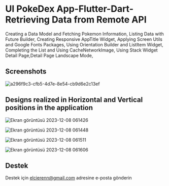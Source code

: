 
# UI PokeDex App-Flutter-Dart-Retrieving Data from Remote API

Creating a Data Model and Fetching Pokemon Information, Listing Data with Future Builder, Creating Responsive AppTitle Widget, Applying Screen Utils and Google Fonts Packages, Using Orientation Builder and ListItem Widget, Completing the List and Using CacheNetworkImage, Using Stack Widget Detail Page,Detail Page Landscape Mode,


## Screenshots
![a296f9c3-cfb5-4d7e-8e54-cb9d6e2c13ef](https://github.com/Elcieren/-UI-PokeDex-App-Flutter-Dart-Retrieving-Data-from-Remote-APIs/assets/117864036/6695140c-56ed-44d2-86c9-66490079a429)

## Designs realized in Horizontal and Vertical positions in the application

![Ekran görüntüsü 2023-12-08 061426](https://github.com/Elcieren/-UI-PokeDex-App-Flutter-Dart-Retrieving-Data-from-Remote-APIs/assets/117864036/bc8ce1c2-24b2-42db-8f4d-261e3cf17a0b)

![Ekran görüntüsü 2023-12-08 061448](https://github.com/Elcieren/-UI-PokeDex-App-Flutter-Dart-Retrieving-Data-from-Remote-APIs/assets/117864036/34ca7f54-e5d0-4a05-979d-c2d6be800299)

![Ekran görüntüsü 2023-12-08 061511](https://github.com/Elcieren/-UI-PokeDex-App-Flutter-Dart-Retrieving-Data-from-Remote-APIs/assets/117864036/73170e11-ae0c-477f-828f-faf7f45d899d)

![Ekran görüntüsü 2023-12-08 061606](https://github.com/Elcieren/-UI-PokeDex-App-Flutter-Dart-Retrieving-Data-from-Remote-APIs/assets/117864036/09330caf-1fe2-40bd-8c99-6e8feef42bf9)



  
## Destek

Destek için elcierenn@gmail.com adresine e-posta gönderin 

  


